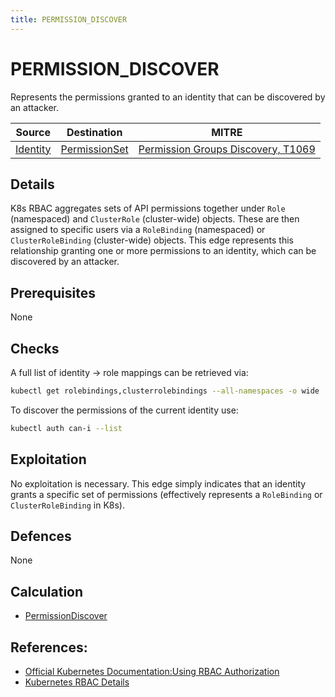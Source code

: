 ```yaml
---
title: PERMISSION_DISCOVER
---
```


<!--
id: PERMISSION_DISCOVER
name: "Enumerate permissions"
mitreAttackTechnique: T1069 - Permission Groups Discovery
mitreAttackTactic: TA0007 - Discovery
-->

# PERMISSION_DISCOVER

Represents the permissions granted to an identity that can be discovered by an attacker.

| Source                              | Destination                                   | MITRE                                                                            |
| ----------------------------------- | --------------------------------------------- | -------------------------------------------------------------------------------- |
| [Identity](../entities/identity.md) | [PermissionSet](../entities/permissionset.md) | [Permission Groups Discovery, T1069](https://attack.mitre.org/techniques/T1078/) |

## Details

K8s RBAC aggregates sets of API permissions together under `Role` (namespaced) and `ClusterRole` (cluster-wide) objects. These are then assigned to specific users via a `RoleBinding` (namespaced) or `ClusterRoleBinding` (cluster-wide) objects. This edge represents this relationship granting one or more permissions to an identity, which can be discovered by an attacker.

## Prerequisites

None

## Checks

A full list of identity → role mappings can be retrieved via:

```bash
kubectl get rolebindings,clusterrolebindings --all-namespaces -o wide  
```

To discover the permissions of the current identity use:

```bash
kubectl auth can-i --list
```

## Exploitation

No exploitation is necessary. This edge simply indicates that an identity grants a specific set of permissions (effectively represents a `RoleBinding` or `ClusterRoleBinding` in K8s).

## Defences

None

## Calculation

+ [PermissionDiscover](https://github.com/DataDog/KubeHound/tree/main/pkg/kubehound/graph/edge/permission_discover.go)

## References:

+ [Official Kubernetes Documentation:Using RBAC Authorization](https://kubernetes.io/docs/reference/access-authn-authz/rbac/#rolebinding-and-clusterrolebinding)
+ [Kubernetes RBAC Details](https://octopus.com/blog/k8s-rbac-roles-and-bindings)
